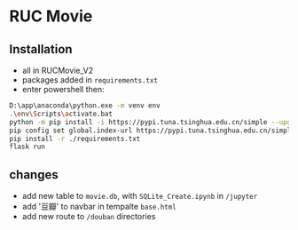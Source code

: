 # RUC Movie
## Installation
- all in RUCMovie_V2
- packages added in `requirements.txt`
- enter powershell then:
```bash
D:\app\anaconda\python.exe -m venv env
.\env\Scripts\activate.bat
python -m pip install -i https://pypi.tuna.tsinghua.edu.cn/simple --upgrade pip
pip config set global.index-url https://pypi.tuna.tsinghua.edu.cn/simple
pip install -r ./requirements.txt
flask run
```
## changes
- add new table to `movie.db`, with `SQLite_Create.ipynb` in `/jupyter`
- add '豆瓣' to navbar in tempalte `base.html`
- add new route to `/douban` directories

